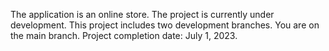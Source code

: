 The application is an online store. 
The project is currently under development. 
This project includes two development branches. You are on the main branch.
Project completion date: July 1, 2023.